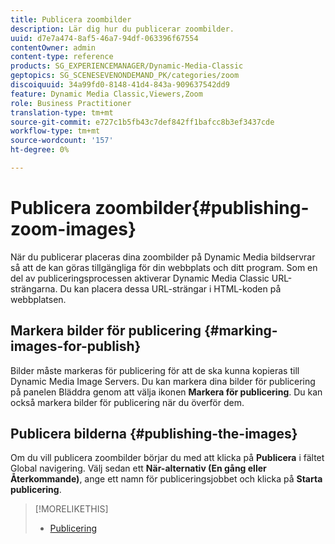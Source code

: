 ```yaml
---
title: Publicera zoombilder
description: Lär dig hur du publicerar zoombilder.
uuid: d7e7a474-8af5-46a7-94df-063396f67554
contentOwner: admin
content-type: reference
products: SG_EXPERIENCEMANAGER/Dynamic-Media-Classic
geptopics: SG_SCENESEVENONDEMAND_PK/categories/zoom
discoiquuid: 34a99fd0-8148-41d4-843a-909637542dd9
feature: Dynamic Media Classic,Viewers,Zoom
role: Business Practitioner
translation-type: tm+mt
source-git-commit: e727c1b5fb43c7def842ff1bafcc8b3ef3437cde
workflow-type: tm+mt
source-wordcount: '157'
ht-degree: 0%

---
```



# Publicera zoombilder{#publishing-zoom-images}

När du publicerar placeras dina zoombilder på Dynamic Media bildservrar så att de kan göras tillgängliga för din webbplats och ditt program. Som en del av publiceringsprocessen aktiverar Dynamic Media Classic URL-strängarna. Du kan placera dessa URL-strängar i HTML-koden på webbplatsen.

## Markera bilder för publicering {#marking-images-for-publish}

Bilder måste markeras för publicering för att de ska kunna kopieras till Dynamic Media Image Servers. Du kan markera dina bilder för publicering på panelen Bläddra genom att välja ikonen **Markera för publicering**. Du kan också markera bilder för publicering när du överför dem.

## Publicera bilderna {#publishing-the-images}

Om du vill publicera zoombilder börjar du med att klicka på **Publicera** i fältet Global navigering. Välj sedan ett **När-alternativ (En gång eller Återkommande)**, ange ett namn för publiceringsjobbet och klicka på **Starta publicering**.

>[!MORELIKETHIS]
>
>* [Publicering](publishing-files.md#publishing_files)

